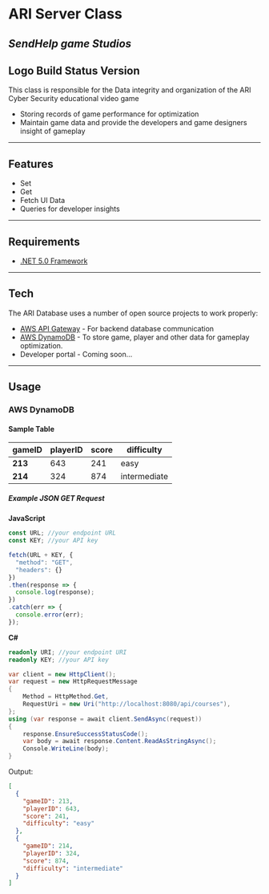 # ARI Server Class
## _SendHelp game Studios_

Logo
Build Status
Version
---

This class is responsible for the Data integrity and organization of the
ARI Cyber Security educational video game
- Storing records of game performance for optimization
- Maintain game data and provide the developers and game designers insight of gameplay
---

## Features
- Set
- Get 
- Fetch UI Data
- Queries for developer insights
---

## Requirements
- [.NET 5.0 Framework] 
---

## Tech
The ARI Database uses a number of open source projects to work properly:

- [AWS API Gateway] - For backend database communication 
- [AWS DynamoDB] - To store game, player and other data for gameplay optimization. 
- Developer portal - Coming soon...

---
## Usage

### AWS DynamoDB
#### Sample Table 

gameID|playerID|score|difficulty|
-------|-------|--------|--------
__213__|643|241|easy
__214__|324|874|intermediate

##### Example JSON GET Request 
__JavaScript__

```js
const URL; //your endpoint URL
const KEY; //your API key

fetch(URL + KEY, {
  "method": "GET",
  "headers": {}
})
.then(response => {
  console.log(response);
})
.catch(err => {
  console.error(err);
});
```

__C#__
```cs
readonly URI; //your endpoint URI
readonly KEY; //your API key

var client = new HttpClient();
var request = new HttpRequestMessage
{
    Method = HttpMethod.Get,
    RequestUri = new Uri("http://localhost:8080/api/courses"),
};
using (var response = await client.SendAsync(request))
{
    response.EnsureSuccessStatusCode();
    var body = await response.Content.ReadAsStringAsync();
    Console.WriteLine(body);
}
```

Output:
```json
[
  {
    "gameID": 213,
    "playerID": 643,
    "score": 241,
    "difficulty": "easy"
  },
  {
    "gameID": 214,
    "playerID": 324,
    "score": 874,
    "difficulty": "intermediate"
  }
]
```


[//]: # (These are reference links used in the body)

   [AWS API Gateway]: <https://us-east-2.console.aws.amazon.com/apigateway/main/apis?region=us-east-2>
   [AWS DynamoDB]: <https://us-east-2.console.aws.amazon.com/dynamodbv2/home?region=us-east-2#service>
   [AriCyberThink.com]: <http://aricyberthink.com/>
   [.NET 5.0 Framework]: <https://dotnet.microsoft.com/download/dotnet/5.0>
